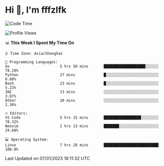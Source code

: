 # Hi 👋, I'm fffzlfk

<!--START_SECTION:waka-->
![Code Time](http://img.shields.io/badge/Code%20Time-15%20hrs%2034%20mins-blue)

![Profile Views](http://img.shields.io/badge/Profile%20Views-115-blue)

📊 **This Week I Spent My Time On** 

```text
⌚︎ Time Zone: Asia/Shanghai

💬 Programming Languages: 
Go                       5 hrs 50 mins       ███████████████████░░░░░░   78.19% 
Python                   27 mins             █░░░░░░░░░░░░░░░░░░░░░░░░   6.08% 
Bash                     23 mins             █░░░░░░░░░░░░░░░░░░░░░░░░   5.23% 
INI                      13 mins             ░░░░░░░░░░░░░░░░░░░░░░░░░   3.07% 
Other                    10 mins             ░░░░░░░░░░░░░░░░░░░░░░░░░   2.36%

🔥 Editors: 
VS Code                  5 hrs 15 mins       █████████████████░░░░░░░░   70.32% 
Neovim                   2 hrs 13 mins       ███████░░░░░░░░░░░░░░░░░░   29.68%

💻 Operating System: 
Linux                    7 hrs 28 mins       █████████████████████████   100.0%

```


 Last Updated on 07/01/2023 18:11:32 UTC
<!--END_SECTION:waka-->
